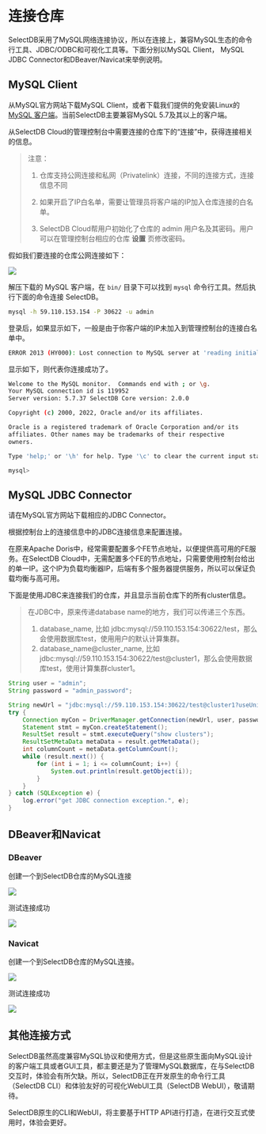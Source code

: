# 连接仓库

SelectDB采用了MySQL网络连接协议，所以在连接上，兼容MySQL生态的命令行工具、JDBC/ODBC和可视化工具等。下面分别以MySQL Client， MySQL JDBC Connector和DBeaver/Navicat来举例说明。



## MySQL Client

从MySQL官方网站下载MySQL Client，或者下载我们提供的免安装Linux的 [MySQL 客户端](https://cdn.selectdb.com/download/mysql-client/mysql-5.7.22-linux-glibc2.12-x86_64.tar.gz)。当前SelectDB主要兼容MySQL 5.7及其以上的客户端。

从SelectDB Cloud的管理控制台中需要连接的仓库下的“连接”中，获得连接相关的信息。

> 注意：
>
> 1. 仓库支持公网连接和私网（Privatelink）连接，不同的连接方式，连接信息不同
>
> 2. 如果开启了IP白名单，需要让管理员将客户端的IP加入仓库连接的白名单。
>
> 3. SelectDB Cloud帮用户初始化了仓库的 admin 用户名及其密码。用户可以在管理控制台相应的仓库 **设置** 页修改密码。
>

假如我们要连接的仓库公网连接如下：

![](./assets/image-20221107062038820.png)


解压下载的 MySQL 客户端，在 `bin/` 目录下可以找到 `mysql` 命令行工具。然后执行下面的命令连接 SelectDB。

```bash
mysql -h 59.110.153.154 -P 30622 -u admin 
```

登录后，如果显示如下，一般是由于你客户端的IP未加入到管理控制台的连接白名单中。

```bash
ERROR 2013 (HY000): Lost connection to MySQL server at 'reading initial communication packet', system error: 2
```

显示如下，则代表你连接成功了。

```bash
Welcome to the MySQL monitor.  Commands end with ; or \g.
Your MySQL connection id is 119952
Server version: 5.7.37 SelectDB Core version: 2.0.0

Copyright (c) 2000, 2022, Oracle and/or its affiliates.

Oracle is a registered trademark of Oracle Corporation and/or its
affiliates. Other names may be trademarks of their respective
owners.

Type 'help;' or '\h' for help. Type '\c' to clear the current input statement.

mysql> 
```



## MySQL JDBC Connector

请在MySQL官方网站下载相应的JDBC Connector。

根据控制台上的连接信息中的JDBC连接信息来配置连接。

在原来Apache Doris中，经常需要配置多个FE节点地址，以便提供高可用的FE服务。在SelectDB Cloud中，无需配置多个FE的节点地址，只需要使用控制台给出的单一IP。这个IP为负载均衡器IP，后端有多个服务器提供服务，所以可以保证负载均衡与高可用。

下面是使用JDBC来连接我们的仓库，并且显示当前仓库下的所有cluster信息。

> 在JDBC中，原来传递database name的地方，我们可以传递三个东西。
>
> 1. database_name, 比如 jdbc:mysql://59.110.153.154:30622/test，那么会使用数据库test，使用用户的默认计算集群。
> 2. database_name@cluster_name, 比如 jdbc:mysql://59.110.153.154:30622/test@cluster1，那么会使用数据库test，使用计算集群cluster1。

```JAVA
String user = "admin";
String password = "admin_password";

String newUrl = "jdbc:mysql://59.110.153.154:30622/test@cluster1?useUnicode=true&characterEncoding=utf8&useTimezone=true&serverTimezone=Asia/Shanghai&useSSL=false&allowPublicKeyRetrieval=true";
try {
    Connection myCon = DriverManager.getConnection(newUrl, user, password);
    Statement stmt = myCon.createStatement();
    ResultSet result = stmt.executeQuery("show clusters");
    ResultSetMetaData metaData = result.getMetaData();
    int columnCount = metaData.getColumnCount();
    while (result.next()) {
        for (int i = 1; i <= columnCount; i++) {
            System.out.println(result.getObject(i));
        }
    }
} catch (SQLException e) {
    log.error("get JDBC connection exception.", e);
}
```



## DBeaver和Navicat

### DBeaver

创建一个到SelectDB仓库的MySQL连接 


![](./assets/Xd2zaBfTKA.jpg)

测试连接成功

![](./assets/Q969cQ57KW.jpg)

### Navicat

创建一个到SelectDB仓库的MySQL连接。


![](./assets/bLkiXpN8hQ.jpg)

测试连接成功


![](./assets/iyE7cf5tOj.jpg)

## 其他连接方式

SelectDB虽然高度兼容MySQL协议和使用方式，但是这些原生面向MySQL设计的客户端工具或者GUI工具，都主要还是为了管理MySQL数据库，在与SelectDB交互时，体验会有所欠缺。所以，SelectDB正在开发原生的命令行工具（SelectDB CLI）和体验友好的可视化WebUI工具（SelectDB WebUI），敬请期待。

SelectDB原生的CLI和WebUI，将主要基于HTTP API进行打造，在进行交互式使用时，体验会更好。
